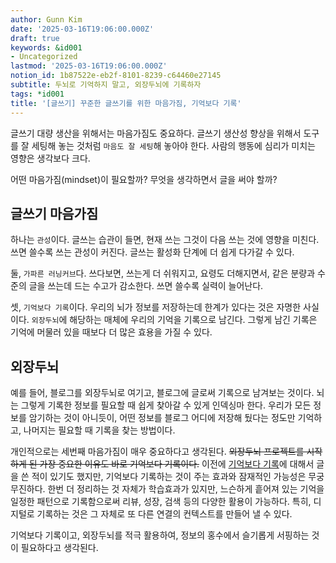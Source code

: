 ```yaml
---
author: Gunn Kim
date: '2025-03-16T19:06:00.000Z'
draft: true
keywords: &id001
- Uncategorized
lastmod: '2025-03-16T19:06:00.000Z'
notion_id: 1b87522e-eb2f-8101-8239-c64460e27145
subtitle: 두뇌로 기억하지 말고, 외장두뇌에 기록하자
tags: *id001
title: '[글쓰기] 꾸준한 글쓰기를 위한 마음가짐, 기억보다 기록'
---
```


글쓰기 대량 생산을 위해서는 마음가짐도 중요하다. 글쓰기 생산성 향상을 위해서 도구를 잘 세팅해 놓는 것처럼 `마음도 잘 세팅`해 놓아야 한다. 사람의 행동에 심리가 미치는 영향은 생각보다 크다.

어떤 마음가짐(mindset)이 필요할까? 무엇을 생각하면서 글을 써야 할까?

## 글쓰기 마음가짐  
  
하나는 `관성`이다. 글쓰는 습관이 들면, 현재 쓰는 그것이 다음 쓰는 것에 영향을 미친다. 쓰면 쓸수록 쓰는 관성이 커진다. 글쓰는 활성화 단계에 더 쉽게 다가갈 수 있다.

둘, `가파른 러닝커브`다. 쓰다보면, 쓰는게 더 쉬워지고, 요령도 더해지면서, 같은 분량과 수준의 글을 쓰는데 드는 수고가 감소한다. 쓰면 쓸수록 실력이 늘어난다.

셋, `기억보다 기록`이다. 우리의 뇌가 정보를 저장하는데 한계가 있다는 것은 자명한 사실이다. `외장두뇌`에 해당하는 매체에 우리의 기억을 기록으로 남긴다. 그렇게 남긴 기록은 기억에 머물러 있을 때보다 더 많은 효용을 가질 수 있다.

## 외장두뇌

예를 들어, 블로그를 외장두뇌로 여기고, 블로그에 글로써 기록으로 남겨보는 것이다. 뇌는 그렇게 기록한 정보를 필요할 때 쉽게 찾아갈 수 있게 인덱싱마 한다. 우리가 모든 정보를 암기하는 것이 아니듯이, 어떤 정보를 블로그 어디에 저장해 뒀다는 정도만 기억하고, 나머지는 필요할 때 기록을 찾는 방법이다. 

개인적으로는 세번째 마음가짐이 매우 중요하다고 생각된다. ~~외장두뇌 프로젝트를 시작하게 된 가장 중요한 이유도 바로 기억보다 기록이다.~~ 이전에 [기억보다 기록](../2018-12-06-record-not-remember/)에 대해서 글을 쓴 적이 있기도 했지만, 기억보다 기록하는 것이 주는 효과와 잠재적인 가능성은 무궁무진하다. 한번 더 정리하는 것 자체가 학습효과가 있지만, 느슨하게 흩어져 있는 기억을 일정한 패턴으로 기록함으로써 리뷰, 성장, 검색 등의 다양한 활용이 가능하다. 특히, 디지털로 기록하는 것은 그 자체로 또 다른 연결의 컨텍스트를 만들어 낼 수 있다.

기억보다 기록이고, 외장두뇌를 적극 활용하여, 정보의 홍수에서 슬기롭게 서핑하는 것이 필요하다고 생각된다.

